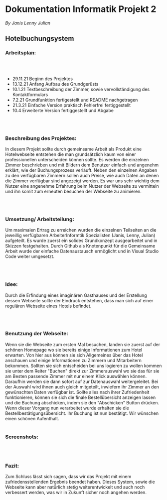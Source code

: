 # Dokumentation Informatik Projekt 2

*By Janis Lenny Julian*
## **Hotelbuchungsystem**
### **Arbeitsplan:**

<br></br>

* 29.11.21 Beginn des Projektes
* 13.12.21 Anfang Aufbau des Grundgerüsts
* 10.1.21 Textbeschreibung der Zimmer, sowie vervollständigung des Kontaktformulars
* 7.2.21 Grundfunktion fertigestellt und README nachgetragen
* 21.3.21 Einfache Version praktisch Fehlerfrei fertiggestellt
* 10.4 Erweiterte Version fertiggestellt und Abgabe 

<br></br>

### **Beschreibung des Projektes:**

In diesem Projekt sollte durch gemeinsame Arbeit als Produkt eine Hotelwebseite entstehen die man grundsätzlich kaum von einer professionellen unterscheiden können sollte.
Es werden die einzelnen Zimmer beschrieben und mit Bildern dem Benutzer einfach und angenehm erklärt, wie der Buchungsprozess verläuft.
Neben den einzelnen Angaben zu den verfügbaren Zimmern sollen auch Preise, wie auch Daten an denen die Zimmer verfügbar sind angezeigt werden.
Es war uns sehr wichtig dem Nutzer eine angenehme Erfahrung beim Nutzer der Webseite zu vermitteln und ihn somit zum erneuten besuchen der Webseite zu animieren.

<br></br>

### **Umsetzung/ Arbeitsteilung:**

Um maximalen Ertrag zu erreichen wurden die einzelnen Teilseiten an die jeweillig verfügbaren ArbeiterInformtik Spezialisten (Janis, Lenny, Julian) aufgeteilt. Es wurde zuerst ein solides Grundkonzept ausgearbeitet und in Skizzen festgehalten. 
Durch Github als Knotenpunkt für die Gemeinsame Arbeit wurde der einfache Datenaustausch ermöglicht und in Visual Studio Code weiter umgesetzt.

<br></br>

### **Idee:**

Durch die Erfindung eines imaginären Gasthauses und der Erstellung dessen Webseite sollte der Eindruck entstehen, dass man sich auf einer regulären Webseite eines Hotels befindet.

<br></br>

### **Benutzung der Webseite:**

Wenn sie die Webseite zum ersten Mal besuchen, landen sie zuerst auf der schönen Homepage wo sie bereits einige Informationen zum Hotel erwarten. Von hier aus können sie sich Allgemeines über das Hotel anschauen und einige Informationen zu Zimmern und Mitarbeitern bekommen.
Sollten sie sich entscheiden bei uns logieren zu wollen kommen sie unter dem Reiter "Buchen" direkt zur Zimmerauswahl wo sie das für sie am Besten passende Zimmer mit nur einem Klick auswählen können. Daraufhin werden 
sie dann sofort auf zur Datenauswahl weitergeleitet. Bei der Auswahl wird ihnen auch gleich mitgeteilt, inwiefern 
ihr Zimmer an den gewünschten Daten verfügbar ist. Sollte alles nach ihrer Zufriedenheit funktionieren, können sie sich die finale Bestellübersicht anzeigen lassen und die Buchung abschicken, indem sie den "Abschicken" Button drücken.
Wenn dieser Vorgang nun verarbeitet wurde erhalten sie die Bestellbestätigungsübersicht.
Ihr Buchung ist nun bestätigt. Wir wünschen einen schönen Aufenthalt.
<br></br>

### **Screenshots:**
<br></br>

### **Fazit:**

Zum Schluss lässt sich sagen, dass wir das Projekt mit einem zufriedensstellenden Ergebnis beendet haben. Dieses System, sowie die Webseite kann aber natürlich stetig weiterentwickelt und auch noch verbessert werden, was wir in Zukunft sicher noch angehen werden.

 